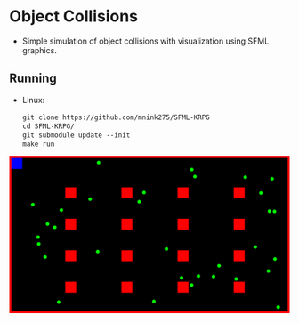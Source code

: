 # Object Collisions

- Simple simulation of object collisions with visualization using SFML graphics.

## Running
- Linux:
  ```shell
  git clone https://github.com/mnink275/SFML-KRPG
  cd SFML-KRPG/
  git submodule update --init
  make run
  ```

![Demo](Demo.png)
